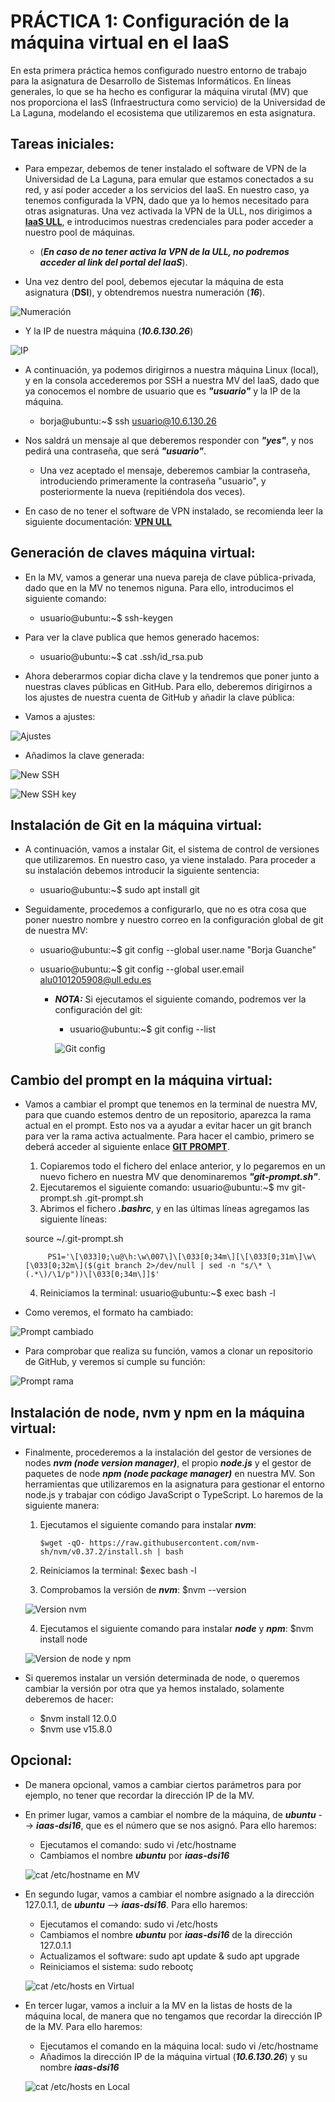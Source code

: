 # PRÁCTICA 1: Configuración de la máquina virtual en el IaaS

En esta primera práctica hemos configurado nuestro entorno de trabajo para la asignatura de Desarrollo de Sistemas Informáticos. En líneas generales, lo que se ha hecho es configurar la máquina virutal (MV) que nos proporciona el IasS (Infraestructura como servicio) de la Universidad de La Laguna, modelando el ecosistema que utilizaremos en esta asignatura.

## Tareas iniciales:

* Para empezar, debemos de tener instalado el software de VPN de la Universidad de La Laguna, para emular que estamos conectados a su red, y así poder acceder a los servicios del IaaS. En nuestro caso, ya tenemos configurada la VPN, dado que ya lo hemos necesitado para otras asignaturas. Una vez activada la VPN de la ULL, nos dirigimos a **[IaaS ULL](https://iaas.ull.es/ovirt-engine/sso/login.html)**, e introducimos nuestras credenciales para poder acceder a nuestro pool de máquinas. 

  * (***En caso de no tener activa la VPN de la ULL, no podremos acceder al link del portal del IaaS***). 

* Una vez dentro del pool, debemos ejecutar la máquina de esta asignatura (**DSI**), y obtendremos nuestra numeración (***16***).

![Numeración][numeracion]

* Y la IP de nuestra máquina (***10.6.130.26***)

![IP][IP]

* A continuación, ya podemos dirigirnos a nuestra máquina Linux (local), y en la consola accederemos por SSH a nuestra MV del IaaS, dado que ya conocemos el nombre de usuario que es ***"usuario"*** y la IP de la máquina. 

   * borja@ubuntu:~$ ssh usuario@10.6.130.26

* Nos saldrá un mensaje al que deberemos responder con ***"yes"***, y nos pedirá una contraseña, que será ***"usuario"***.
  
  * Una vez aceptado el mensaje, deberemos cambiar la contraseña, introduciendo primeramente la contraseña "usuario", y posteriormente la nueva (repitiéndola dos veces).
  

* En caso de no tener el software de VPN instalado, se recomienda leer la siguiente documentación: **[VPN ULL](https://www.ull.es/servicios/stic/2020/12/01/servicio-de-vpn-de-la-ull/)**

## Generación de claves máquina virtual:

* En la MV, vamos a generar una nueva pareja de clave pública-privada, dado que en la MV no tenemos niguna. Para ello, introducimos el siguiente comando:

  * usuario@ubuntu:~$ ssh-keygen

* Para ver la clave publica que hemos generado hacemos:

  * usuario@ubuntu:~$ cat .ssh/id_rsa.pub 

* Ahora deberarmos copiar dicha clave y la tendremos que poner junto a nuestras claves públicas en GitHub. Para ello, deberemos dirigirnos a los ajustes de nuestra cuenta de GitHub y añadir la clave pública:

* Vamos a ajustes:
 
![Ajustes][Settings1]

* Añadimos la clave generada:

![New SSH][Settings2]

![New SSH key][Settings3]

## Instalación de Git en la máquina virtual:

* A continuación, vamos a instalar Git, el sistema de control de versiones que utilizaremos. En nuestro caso, ya viene instalado. Para proceder a su instalación debemos introducir la siguiente sentencia:

  * usuario@ubuntu:~$ sudo apt install git

* Seguidamente, procedemos a configurarlo, que no es otra cosa que poner nuestro nombre y nuestro correo en la configuración global de git de nuestra MV:

  * usuario@ubuntu:~$ git config --global user.name "Borja Guanche"

  * usuario@ubuntu:~$ git config --global user.email alu0101205908@ull.edu.es

    * ***NOTA:*** Si ejecutamos el siguiente comando, podremos ver la configuración del git:
    
      * usuario@ubuntu:~$ git config --list
       
      ![Git config][gitConfig]
      
## Cambio del prompt en la máquina virtual:

* Vamos a cambiar el prompt que tenemos en la terminal de nuestra MV, para que cuando estemos dentro de un repositorio, aparezca la rama actual en el prompt. Esto nos va a ayudar a evitar hacer un git branch para ver la rama activa actualmente. Para hacer el cambio, primero se deberá acceder al siguiente enlace **[GIT PROMPT](https://github.com/git/git/blob/master/contrib/completion/git-prompt.sh)**.

   1. Copiaremos todo el fichero del enlace anterior, y lo pegaremos en un nuevo fichero en nuestra MV que denominaremos ***"git-prompt.sh"***. 
   2. Ejecutaremos el siguiente comando: usuario@ubuntu:~$ mv git-prompt.sh .git-prompt.sh
   3. Abrimos el fichero ***.bashrc***, y en las últimas líneas agregamos las siguiente líneas:
   
     source ~/.git-prompt.sh
     
           PS1='\[\033]0;\u@\h:\w\007\]\[\033[0;34m\][\[\033[0;31m\]\w\[\033[0;32m\]($(git branch 2>/dev/null | sed -n "s/\* \(.*\)/\1/p"))\[\033[0;34m\]]$'
 
    4. Reiniciamos la terminal: usuario@ubuntu:~$ exec bash -l
   
* Como veremos, el formato ha cambiado:

![Prompt cambiado][cambioPrompt]

* Para comprobar que realiza su función, vamos a clonar un repositorio de GitHub, y veremos si cumple su función:

![Prompt rama][promptRama]

## Instalación de node, nvm y npm en la máquina virtual:

* Finalmente, procederemos a la instalación del gestor de versiones de nodes ***nvm (node version manager)***, el propio ***node.js*** y el gestor de paquetes de node ***npm (node package manager)*** en nuestra MV. Son herramientas que utilizaremos en la asignatura para gestionar el entorno node.js y trabajar con código JavaScript o TypeScript. Lo haremos de la siguiente manera:

   1. Ejecutamos el siguiente comando para instalar ***nvm***: 
   
          $wget -qO- https://raw.githubusercontent.com/nvm-sh/nvm/v0.37.2/install.sh | bash
   2. Reiniciamos la terminal: $exec bash -l
   3. Comprobamos la versión de ***nvm***: $nvm --version
   
   ![Version nvm][nvm]
   
   4. Ejecutamos el siguiente comando para instalar ***node*** y ***npm***: $nvm install node

   ![Version de node y npm][node&npm]
   
* Si queremos instalar un versión determinada de node, o queremos cambiar la versión por otra que ya hemos instalado, solamente deberemos de hacer:

  * $nvm install 12.0.0
  * $nvm use v15.8.0 

## Opcional:

* De manera opcional, vamos a cambiar ciertos parámetros para por ejemplo, no tener que recordar la dirección IP de la MV.

* En primer lugar, vamos a cambiar el nombre de la máquina, de ***ubuntu*** --> ***iaas-dsi16***, que es el número que se nos asignó. Para ello haremos:

  * Ejecutamos el comando: sudo vi /etc/hostname
  * Cambiamos el nombre ***ubuntu*** por ***iaas-dsi16***

  ![cat /etc/hostname en MV][hostName]

* En segundo lugar, vamos a cambiar el nombre asignado a la dirección 127.0.1.1, de ***ubuntu*** --> ***iaas-dsi16***. Para ello haremos:

  * Ejecutamos el comando: sudo vi /etc/hosts
  * Cambiamos el nombre ***ubuntu*** por ***iaas-dsi16*** de la dirección 127.0.1.1
  * Actualizamos el software: sudo apt update  &  sudo apt upgrade
  * Reiniciamos el sistema: sudo rebootç
  
  ![cat /etc/hosts en Virtual][IpMVenMv]

* En tercer lugar, vamos a incluir a la MV en la listas de hosts de la máquina local, de manera que no tengamos que recordar la dirección IP de la MV. Para ello haremos:

  * Ejecutamos el comando en la máquina local: sudo vi /etc/hostname
  * Añadimos la dirección IP de la máquina virtual (***10.6.130.26***) y su nombre ***iaas-dsi16***
 
  ![cat /etc/hosts en Local][IpMVenLC]
 
 
[Numeracion]: images/numeracion.JPG "Numeración"
[IP]: images/IP.JPG "IP"
[UsuarioIP]: images/usuariosIP.JPG "Usuario@IP"
[Settings1]: images/settings1.JPG "Ajustes"
[Settings2]: images/settings2.jpg "New SSH"
[Settings3]: images/settings3.jpg "New SSH key"
[gitConfig]: images/gitConfig.JPG "Git config"
[cambioPrompt]: images/cambioPrompt.JPG "Prompt cambiado"
[promptRama]: images/promptRama.JPG "Prompt rama"
[nvm]: images/nvmVersion.JPG "Version nvm"
[node&npm]: images/node&npmVersion.JPG "Version de node y npm"
[hostName]: images/hostname.JPG "cat /etc/hostname en MV"
[IpMVenMv]: images/ipMV.JPG "cat /etc/hosts en Virtual"
[IpMVenLC]: images/ipML.JPG "cat /etc/hosts en Local"
